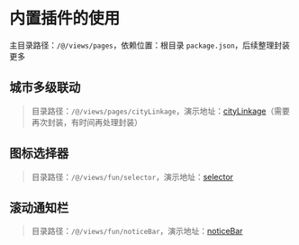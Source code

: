 # 内置插件的使用

主目录路径：`/@/views/pages`，依赖位置：根目录 `package.json`，后续整理封装更多

## 城市多级联动

> 目录路径：`/@/views/pages/cityLinkage`，演示地址：[cityLinkage](https://lyt-top.gitee.io/vue-next-admin-preview/#/pages/cityLinkage)（需要再次封装，有时间再处理封装）

## 图标选择器

> 目录路径：`/@/views/fun/selector`，演示地址：[selector](https://lyt-top.gitee.io/vue-next-admin-preview/#/fun/selector)

## 滚动通知栏

> 目录路径：`/@/views/fun/noticeBar`，演示地址：[noticeBar](https://lyt-top.gitee.io/vue-next-admin-preview/#/fun/noticeBar)
